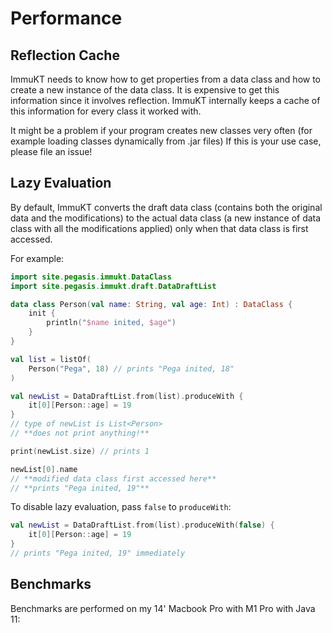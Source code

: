 # Performance

## Reflection Cache

ImmuKT needs to know how to get properties from a data class and how to create a new instance of the data class. It is expensive to get this information since it involves reflection. ImmuKT internally keeps a cache of this information for every class it worked with.

It might be a problem if your program creates new classes very often (for example loading classes dynamically from .jar files) If this is your use case, please file an issue!

## Lazy Evaluation

By default, ImmuKT converts the draft data class (contains both the original data and the modifications) to the actual data class (a new instance of data class with all the modifications applied) only when that data class is first accessed.

For example:

```kotlin
import site.pegasis.immukt.DataClass
import site.pegasis.immukt.draft.DataDraftList

data class Person(val name: String, val age: Int) : DataClass {
    init {
        println("$name inited, $age")
    }
}

val list = listOf(
    Person("Pega", 18) // prints "Pega inited, 18"
)

val newList = DataDraftList.from(list).produceWith {
    it[0][Person::age] = 19
}
// type of newList is List<Person>
// **does not print anything!**

print(newList.size) // prints 1

newList[0].name
// **modified data class first accessed here**
// **prints "Pega inited, 19"**
```

To disable lazy evaluation, pass `false` to `produceWith`:

```kotlin
val newList = DataDraftList.from(list).produceWith(false) {
    it[0][Person::age] = 19
}
// prints "Pega inited, 19" immediately
```

## Benchmarks

Benchmarks are performed on my 14' Macbook Pro with M1 Pro with Java 11: